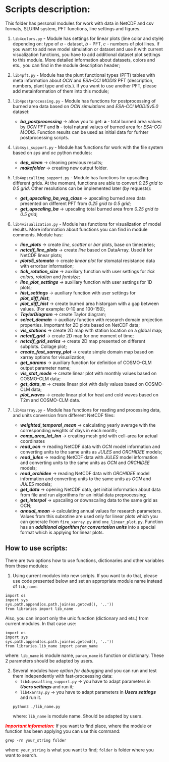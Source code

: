 # Scripts description:

This folder has personal modules for work with data in NetCDF and csv formats, SLURM system, PFT functions, line settings and figures.

1. `lib4colors.py` - Module has settings for linear plots (line color and style) depending on: type of *a* - dataset, *b* - PFT, *c* - numbers of plot lines. If you want to add new model simulation or dataset and use it with current visualization functions, you have to add additional dataset plot settings to this module. More detailed information about datasets, colors and ets., you can find in the module description header;

2. `lib4pft.py` - Module has the plunt functional types (PFT) tables with meta information about *OCN* and *ESA-CCI MODIS* PFT (description, numbers, plant type and ets.). If you want to use another PFT, please add metainformation of them into this module;

3. `lib4postprocessing.py` - Module has functions for postprocessing of burned area data based on *OCN simulations* and *ESA-CCI MODISv5.0* dataset:
    - ***ba_postprocessing*** -> allow you to get: **a** - total burned area values by *OCN PFT* and **b** - total natural values of burned area for *ESA-CCI MODIS*. Function results can be used as initial data for furhter postprocessing scripts.

4. `lib4sys_support.py` - Module has functions for work with the file system based on *sys* and *oc* python modules:
    - ***dep_clean*** -> cleaning previous results;
    - ***makefolder*** -> creating new output folder.

5. `lib4upscalling_support.py` - Module has functions for upscalling different grids. At the moment, functions are able to convert *0.25 grid to 0.5 grid*. Other resolutions can be implemented later (by requests):
    - ***get_upscaling_ba_veg_class*** -> upscaling burned area data presented on different PFT from *0.25 grid to 0.5 grid*;
    - ***get_upscaling_ba*** -> upscaling total burned area from *0.25 grid to 0.5 grid*;

6. `lib4visualization.py` - Module has functions for visualization of model results. More information about functions you can find in module comments. Module has:
    - ***line_plots*** -> create *line*, *scatter* or *bar* plots, base on timeseries;
    - ***netcdf_line_plots*** -> create *line* based on DataArray. Used it for NetCDF linear plots;
    - ***plots5_stomata*** -> create *linear plot* for stomatal resistance data with errorbar information;
    - ***tick_rotation_size*** -> auxiliary function with user settings for *tick colors*, *rotation* and *fontsize*;
    - ***line_plot_settings*** -> auxiliary function with user settings for 1D plots;
    - ***hist_settings*** -> auxiliary function with user settings for ***plot_diff_hist***;
    - ***plot_diff_hist*** -> create burned area historgam with a gap between values. (For example: 0-10 and 100-150);
    - ***TaylorDiagram*** -> create Taylor diagram;
    - ***select_domain*** -> auxiliary function with research domain projection properties. Important for 2D plots based on NetCDF data;
    - ***vis_stations*** -> create 2D map with station location on a global map;
    - ***netcdf_grid*** -> create 2D map for one moment of time;
    - ***netcdf_grid_series*** -> create 2D map presented  on different subplots. Collage plot;
    - ***create_fast_xarray_plot*** -> create simple domain map based on xarray options for visualization;
    - ***get_params*** -> auxiliary function for definition of COSMO-CLM output parameter name;
    - ***vis_stat_mode*** -> create linear plot with monthly values based on COSMO-CLM data;
    - ***get_data_m*** -> create linear plot with daily values based on COSMO-CLM data;
    - ***plot_waves*** -> create linear plot for heat and cold waves based on T2m and COSMO-CLM data.

7. `lib4xarray.py` - Module has functions for reading and processing data, and units conversion from different NetCDF files:
    - ***weighted_temporal_mean*** -> calculating yearly average with the corresponding weights of days in each month;
    - ***comp_area_lat_lon*** -> creating mesh grid with cell-area for actual coordinates
    - ***read_ocn*** -> reading NetCDF data with *OCN* model information and converting units to the same units as *JULES* and *ORCHIDEE* models;
    - ***read_jules*** -> reading NetCDF data with *JULES* model information and converting units to the same units as *OCN* and *ORCHIDEE* models;
    - ***read_orchidee*** -> reading NetCDF data with *ORCHIDEE* model information and converting units to the same units as *OCN* and *JULES* models;
    - ***get_data*** -> opening NetCDF data, get initial information about data from file and run algorithms for an initial data preprocessing;
    - ***get_interpol*** -> upscaling or downscaling data to the same grid as OCN;
    - ***annual_mean*** -> calculating annual values for research parameters. Values from this subrotine are used only for linear plots which you can generate from `fire_xarray.py` and `one_linear_plot.py`. Function has an ***additional algorithm for convertation units*** into a special format which is applying for linear plots.

## How to use scripts:
There are two options how to use functions, dictionaries and other variables from these modules:
1. Using current modules into new scripts. If you want to do that, please use code presented below and set an appropriate module name instead of `lib_name`:
```
import os
import sys
sys.path.append(os.path.join(os.getcwd(), '..'))
from libraries import lib_name
```
Also, you can import only the unic function (dictionary and ets.) from current modules. In that case use:
```
import os
import sys
sys.path.append(os.path.join(os.getcwd(), '..'))
from libraries.lib_name import param_name
```
where: `lib_name` is module name, `param_name` is function or dictionary. These 2 parameters should be adapted by users.

2. Several modules have *option for debugging* and you can run and test them independently with fast-proceessing data:
    * `lib4upscalling_support.py` -> you have to adapt parameters in ***Users settings*** and run it;
    * `lib4xarray.py` -> you have to adapt parameters in ***Users settings*** and run it.
    ```
    python3 ./lib_name.py
    ```
    where: `lib_name` is module name. Should be adapted by users.

<span style="color:red"><strong><em>Important information:</em></strong></span>
If you want to find place, where the module or function has been applying you can use this command:
```
grep -rn your_string folder
```
where: `your_string` is what you want to find; `folder` is folder where you want to search.
